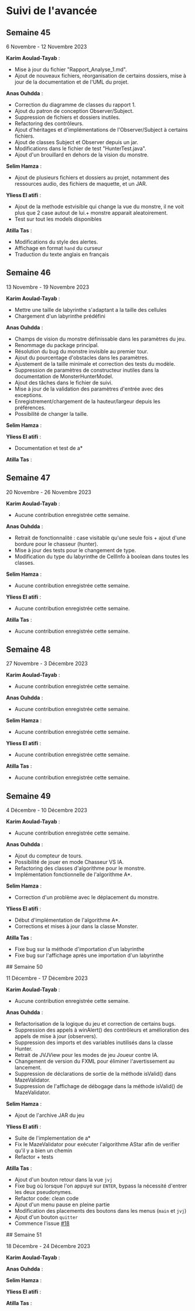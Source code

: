 # Suivi de l'avancée

## Semaine 45

6 Novembre - 12 Novembre 2023

**Karim Aoulad-Tayab** :
- Mise à jour du fichier "Rapport_Analyse_1.md".
- Ajout de nouveaux fichiers, réorganisation de certains dossiers, mise à jour de la documentation et de l'UML du projet.

**Anas Ouhdda** :
- Correction du diagramme de classes du rapport 1.
- Ajout du patron de conception Observer/Subject.
- Suppression de fichiers et dossiers inutiles.
- Refactoring des contrôleurs.
- Ajout d'héritages et d'implémentations de l'Observer/Subject à certains fichiers.
- Ajout de classes Subject et Observer depuis un jar.
- Modifications dans le fichier de test "HunterTest.java".
- Ajout d'un brouillard en dehors de la vision du monstre.

**Selim Hamza** :
- Ajout de plusieurs fichiers et dossiers au projet, notamment des ressources audio, des fichiers de maquette, et un JAR.

**Yliess El atifi** :
- Ajout de la methode estvisible qui change la vue du monstre, il ne voit plus que 2 case autout de lui.+ monstre apparait aleatoirement.
- Test sur tout les models disponibles

**Atilla Tas** :
- Modifications du style des alertes.
- Affichage en format `hand` du curseur
- Traduction du texte anglais en français




## Semaine 46

13 Novembre - 19 Novembre 2023

**Karim Aoulad-Tayab** :
- Mettre une taille de labyrinthe s'adaptant a la taille des cellules
- Chargement d'un labyrinthe prédéfini

**Anas Ouhdda** :
- Champs de vision du monstre définissable dans les paramètres du jeu.
- Renommage du package principal.
- Résolution du bug du monstre invisible au premier tour.
- Ajout du pourcentage d'obstacles dans les paramètres.
- Ajustement de la taille minimale et correction des tests du modèle.
- Suppression de paramètres de constructeur inutiles dans la documentation de MonsterHunterModel.
- Ajout des tâches dans le fichier de suivi.
- Mise à jour de la validation des paramètres d'entrée avec des exceptions.
- Enregistrement/chargement de la hauteur/largeur depuis les préférences.
- Possibilité de changer la taille.

**Selim Hamza** :
  

**Yliess El atifi** : 
- Documentation et test de a*

**Atilla Tas** :
  



## Semaine 47

20 Novembre - 26 Novembre 2023

**Karim Aoulad-Tayab** :
- Aucune contribution enregistrée cette semaine.

**Anas Ouhdda** :
- Retrait de fonctionnalité : case visitable qu'une seule fois + ajout d'une bordure pour le chasseur (hunter).
- Mise à jour des tests pour le changement de type.
- Modification du type du labyrinthe de CellInfo à boolean dans toutes les classes.

**Selim Hamza** :
- Aucune contribution enregistrée cette semaine.

**Yliess El atifi** :
- Aucune contribution enregistrée cette semaine.

**Atilla Tas** :
- Aucune contribution enregistrée cette semaine.




## Semaine 48

27 Novembre - 3 Décembre 2023

**Karim Aoulad-Tayab** :
- Aucune contribution enregistrée cette semaine.

**Anas Ouhdda** :
- Aucune contribution enregistrée cette semaine.

**Selim Hamza** :
- Aucune contribution enregistrée cette semaine.

**Yliess El atifi** :
- Aucune contribution enregistrée cette semaine.

**Atilla Tas** :
- Aucune contribution enregistrée cette semaine.




## Semaine 49

4 Décembre - 10 Décembre 2023

**Karim Aoulad-Tayab** :
- Aucune contribution enregistrée cette semaine.

**Anas Ouhdda** :
- Ajout du compteur de tours.
- Possibilité de jouer en mode Chasseur VS IA.
- Refactoring des classes d'algorithme pour le monstre.
- Implémentation fonctionnelle de l'algorithme A*.

**Selim Hamza** :
- Correction d'un problème avec le déplacement du monstre.

**Yliess El atifi** : 
- Début d'implémentation de l'algorithme A*.
- Corrections et mises à jour dans la classe Monster.

**Atilla Tas** :
- Fixe bug sur la méthode d'importation d'un labyrinthe
- Fixe bug sur l'affichage après une importation d'un labyrinthe




## Semaine 50

11 Décembre - 17 Décembre 2023

**Karim Aoulad-Tayab** :
- Aucune contribution enregistrée cette semaine.

**Anas Ouhdda** :
- Refactorisation de la logique du jeu et correction de certains bugs.
- Suppression des appels à winAlert() des contrôleurs et amélioration des appels de mise à jour (observers).
- Suppression des imports et des variables inutilisés dans la classe Hunter.
- Retrait de JVJView pour les modes de jeu Joueur contre IA.
- Changement de version du FXML pour éliminer l'avertissement au lancement.
- Suppression de déclarations de sortie de la méthode isValid() dans MazeValidator.
- Suppression de l'affichage de débogage dans la méthode isValid() de MazeValidator.

**Selim Hamza** :
- Ajout de l'archive JAR du jeu

**Yliess El atifi** : 
- Suite de l'implementation de a*
- Fix le MazeValidator pour exécuter l'algorithme AStar afin de verifier qu'il y a bien un chemin
- Refactor + tests

**Atilla Tas** :
- Ajout d'un bouton retour dans la vue `jvj`
- Fixe bug où lorsque l'on appuyé sur `ENTER`, bypass la nécessité d'entrer les deux pseudonymes.
- Refactor code: clean code
- Ajout d'un menu pause en pleine partie
- Modification des placements des boutons dans les menus (`main` et `jvj`)
- Ajout d'un bouton `quitter`
- Commence l'issue [#18](https://gitlab.univ-lille.fr/sae302/2023/J3_SAE3A/-/issues/18)




## Semaine 51

18 Décembre - 24 Décembre 2023

**Karim Aoulad-Tayab** :

**Anas Ouhdda** :

**Selim Hamza** :

**Yliess El atifi** :

**Atilla Tas** :

